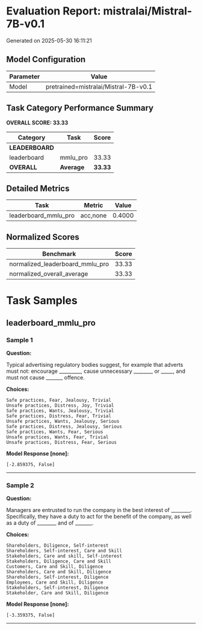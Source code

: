 # Evaluation Report: mistralai/Mistral-7B-v0.1
Generated on 2025-05-30 16:11:21

## Model Configuration

| Parameter | Value |
| --------- | ----- |
| Model | pretrained=mistralai/Mistral-7B-v0.1 |

## Task Category Performance Summary


**OVERALL SCORE: 33.33**

| Category | Task | Score |
| -------- | ---- | ----- |
| **LEADERBOARD** | | |
| leaderboard | mmlu_pro | 33.33 |
| **OVERALL** | **Average** | **33.33** |

## Detailed Metrics

| Task | Metric | Value |
| ---- | ------ | ----- |
| leaderboard_mmlu_pro | acc,none | 0.4000 |

## Normalized Scores

| Benchmark | Score |
| --------- | ----- |
| normalized_leaderboard_mmlu_pro | 33.33 |
| normalized_overall_average | 33.33 |

# Task Samples

## leaderboard_mmlu_pro

### Sample 1

**Question:**

Typical advertising regulatory bodies suggest, for example that adverts must not: encourage _________, cause unnecessary ________ or _____, and must not cause _______ offence.

**Choices:**

```
Safe practices, Fear, Jealousy, Trivial
Unsafe practices, Distress, Joy, Trivial
Safe practices, Wants, Jealousy, Trivial
Safe practices, Distress, Fear, Trivial
Unsafe practices, Wants, Jealousy, Serious
Safe practices, Distress, Jealousy, Serious
Safe practices, Wants, Fear, Serious
Unsafe practices, Wants, Fear, Trivial
Unsafe practices, Distress, Fear, Serious
```

**Model Response [none]:**

```
[-2.859375, False]
```

---

### Sample 2

**Question:**

Managers are entrusted to run the company in the best interest of ________. Specifically, they have a duty to act for the benefit of the company, as well as a duty of ________ and of _______.

**Choices:**

```
Shareholders, Diligence, Self-interest
Shareholders, Self-interest, Care and Skill
Stakeholders, Care and skill, Self-interest
Stakeholders, Diligence, Care and Skill
Customers, Care and Skill, Diligence
Shareholders, Care and Skill, Diligence
Shareholders, Self-interest, Diligence
Employees, Care and Skill, Diligence
Stakeholders, Self-interest, Diligence
Stakeholder, Care and Skill, Diligence
```

**Model Response [none]:**

```
[-3.359375, False]
```

---
